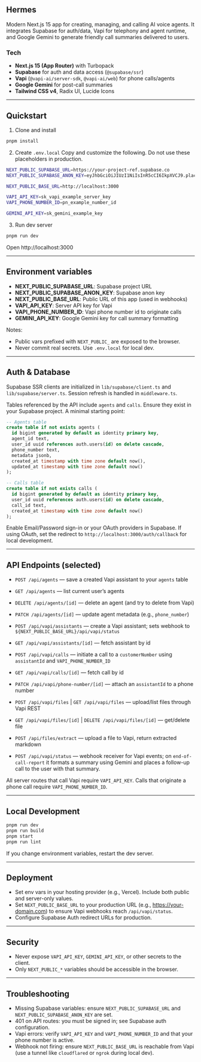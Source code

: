 ## Hermes

Modern Next.js 15 app for creating, managing, and calling AI voice agents. It integrates Supabase for auth/data, Vapi for telephony and agent runtime, and Google Gemini to generate friendly call summaries delivered to users.

### Tech
- **Next.js 15 (App Router)** with Turbopack
- **Supabase** for auth and data access (`@supabase/ssr`)
- **Vapi** (`@vapi-ai/server-sdk`, `@vapi-ai/web`) for phone calls/agents
- **Google Gemini** for post-call summaries
- **Tailwind CSS v4**, Radix UI, Lucide Icons

---

## Quickstart

1) Clone and install
```bash
pnpm install
```

2) Create `.env.local`
Copy and customize the following. Do not use these placeholders in production.
```bash
NEXT_PUBLIC_SUPABASE_URL=https://your-project-ref.supabase.co
NEXT_PUBLIC_SUPABASE_ANON_KEY=eyJhbGciOiJIUzI1NiIsInR5cCI6IkpXVCJ9.placeholder_anon_key

NEXT_PUBLIC_BASE_URL=http://localhost:3000

VAPI_API_KEY=sk_vapi_example_server_key
VAPI_PHONE_NUMBER_ID=pn_example_number_id

GEMINI_API_KEY=sk_gemini_example_key
```

3) Run dev server
```bash
pnpm run dev
```
Open http://localhost:3000

---

## Environment variables

- **NEXT_PUBLIC_SUPABASE_URL**: Supabase project URL
- **NEXT_PUBLIC_SUPABASE_ANON_KEY**: Supabase anon key
- **NEXT_PUBLIC_BASE_URL**: Public URL of this app (used in webhooks)
- **VAPI_API_KEY**: Server API key for Vapi
- **VAPI_PHONE_NUMBER_ID**: Vapi phone number id to originate calls
- **GEMINI_API_KEY**: Google Gemini key for call summary formatting

Notes:
- Public vars prefixed with `NEXT_PUBLIC_` are exposed to the browser.
- Never commit real secrets. Use `.env.local` for local dev.

---

## Auth & Database

Supabase SSR clients are initialized in `lib/supabase/client.ts` and `lib/supabase/server.ts`. Session refresh is handled in `middleware.ts`.

Tables referenced by the API include `agents` and `calls`. Ensure they exist in your Supabase project. A minimal starting point:

```sql
-- Agents table
create table if not exists agents (
  id bigint generated by default as identity primary key,
  agent_id text,
  user_id uuid references auth.users(id) on delete cascade,
  phone_number text,
  metadata jsonb,
  created_at timestamp with time zone default now(),
  updated_at timestamp with time zone default now()
);

-- Calls table
create table if not exists calls (
  id bigint generated by default as identity primary key,
  user_id uuid references auth.users(id) on delete cascade,
  call_id text,
  created_at timestamp with time zone default now()
);
```

Enable Email/Password sign-in or your OAuth providers in Supabase. If using OAuth, set the redirect to `http://localhost:3000/auth/callback` for local development.

---

## API Endpoints (selected)

- `POST /api/agents` — save a created Vapi assistant to your `agents` table
- `GET /api/agents` — list current user’s agents
- `DELETE /api/agents/[id]` — delete an agent (and try to delete from Vapi)
- `PATCH /api/agents/[id]` — update agent metadata (e.g., `phone_number`)

- `POST /api/vapi/assistants` — create a Vapi assistant; sets webhook to `${NEXT_PUBLIC_BASE_URL}/api/vapi/status`
- `GET /api/vapi/assistants/[id]` — fetch assistant by id

- `POST /api/vapi/calls` — initiate a call to a `customerNumber` using `assistantId` and `VAPI_PHONE_NUMBER_ID`
- `GET /api/vapi/calls/[id]` — fetch call by id

- `PATCH /api/vapi/phone-number/[id]` — attach an `assistantId` to a phone number

- `POST /api/vapi/files` | `GET /api/vapi/files` — upload/list files through Vapi REST
- `GET /api/vapi/files/[id]` | `DELETE /api/vapi/files/[id]` — get/delete file

- `POST /api/files/extract` — upload a file to Vapi, return extracted markdown

- `POST /api/vapi/status` — webhook receiver for Vapi events; on `end-of-call-report` it formats a summary using Gemini and places a follow-up call to the user with that summary.

All server routes that call Vapi require `VAPI_API_KEY`. Calls that originate a phone call require `VAPI_PHONE_NUMBER_ID`.

---

## Local Development

```bash
pnpm run dev
pnpm run build
pnpm start
pnpm run lint
```

If you change environment variables, restart the dev server.

---

## Deployment

- Set env vars in your hosting provider (e.g., Vercel). Include both public and server-only values.
- Set `NEXT_PUBLIC_BASE_URL` to your production URL (e.g., https://your-domain.com) to ensure Vapi webhooks reach `/api/vapi/status`.
- Configure Supabase Auth redirect URLs for production.

---

## Security

- Never expose `VAPI_API_KEY`, `GEMINI_API_KEY`, or other secrets to the client.
- Only `NEXT_PUBLIC_*` variables should be accessible in the browser.

---

## Troubleshooting

- Missing Supabase variables: ensure `NEXT_PUBLIC_SUPABASE_URL` and `NEXT_PUBLIC_SUPABASE_ANON_KEY` are set.
- 401 on API routes: you must be signed in; see Supabase auth configuration.
- Vapi errors: verify `VAPI_API_KEY` and `VAPI_PHONE_NUMBER_ID` and that your phone number is active.
- Webhook not firing: ensure `NEXT_PUBLIC_BASE_URL` is reachable from Vapi (use a tunnel like `cloudflared` or `ngrok` during local dev).
